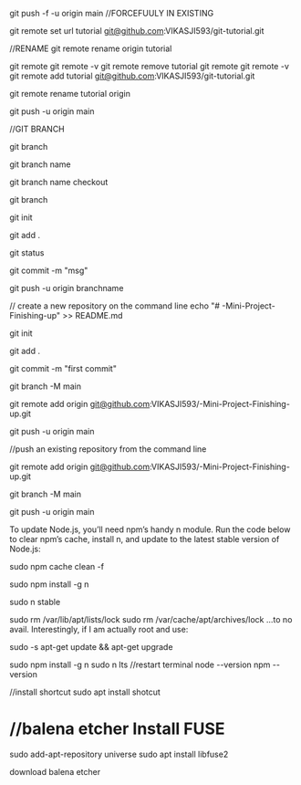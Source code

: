 git push -f -u origin main       //FORCEFUULY IN EXISTING


 git remote set url tutorial git@github.com:VIKASJI593/git-tutorial.git

//RENAME
git remote rename origin tutorial

git remote
git remote -v
git remote remove tutorial
git remote
git remote -v
git remote add tutorial git@github.com:VIKASJI593/git-tutorial.git

git remote rename tutorial origin

git push -u origin main




//GIT BRANCH

git branch

git branch name

git branch name checkout

git branch

git init 

git add .

git status

git commit -m "msg"

git push -u origin branchname






// create a new repository on the command line
echo "# -Mini-Project-Finishing-up" >> README.md

git init

git add .

git commit -m "first commit"

git branch -M main

git remote add origin git@github.com:VIKASJI593/-Mini-Project-Finishing-up.git

git push -u origin main

//push an existing repository from the command line

git remote add origin git@github.com:VIKASJI593/-Mini-Project-Finishing-up.git

git branch -M main

git push -u origin main



To update Node.js, you’ll need npm’s handy n module. Run the code below to clear npm’s cache, install n, and update to the latest stable version of Node.js:

sudo npm cache clean -f

sudo npm install -g n

sudo n stable






sudo rm /var/lib/apt/lists/lock
sudo rm /var/cache/apt/archives/lock
...to no avail. Interestingly, if I am actually root and use:

sudo -s 
apt-get update && apt-get upgrade









sudo npm install -g n
sudo n lts
//restart terminal
node --version
npm --version





//install shortcut
sudo apt install shotcut



//balena etcher
Install FUSE
=========
sudo add-apt-repository universe
sudo apt install libfuse2

download balena etcher
